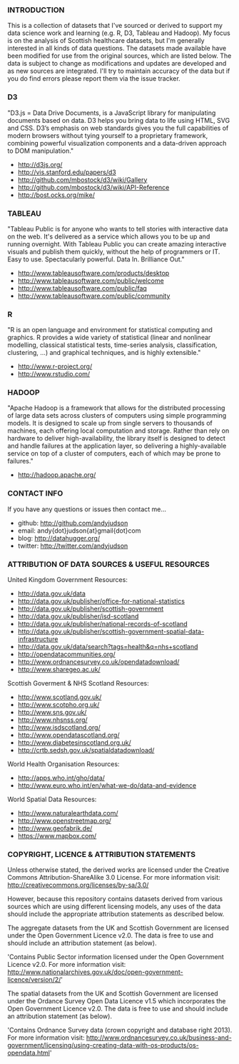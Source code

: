 ### INTRODUCTION

This is a collection of datasets that I've sourced or derived to support my data science work and learning (e.g. R, D3, Tableau and Hadoop). My focus is on the analysis of Scottish healthcare datasets, but I'm generally interested in all kinds of data questions. The datasets made available have been modified for use from the original sources, which are listed below. The data is subject to change as modifications and updates are developed and as new sources are integrated. I'll try to maintain accuracy of the data but if you do find errors please report them via the issue tracker.


### D3

"D3.js = Data Drive Documents, is a JavaScript library for manipulating documents based on data. D3 helps you bring data to life using HTML, SVG and CSS. D3’s emphasis on web standards gives you the full capabilities of modern browsers without tying yourself to a proprietary framework, combining powerful visualization components and a data-driven approach to DOM manipulation."

 - http://d3js.org/
 - http://vis.stanford.edu/papers/d3
 - http://github.com/mbostock/d3/wiki/Gallery
 - http://github.com/mbostock/d3/wiki/API-Reference
 - http://bost.ocks.org/mike/


### TABLEAU

"Tableau Public is for anyone who wants to tell stories with interactive data on the web. It's delivered as a service which allows you to be up and running overnight. With Tableau Public you can create amazing interactive visuals and publish them quickly, without the help of programmers or IT. Easy to use. Spectacularly powerful. Data In. Brilliance Out."

 - http://www.tableausoftware.com/products/desktop
 - http://www.tableausoftware.com/public/welcome
 - http://www.tableausoftware.com/public/faq
 - http://www.tableausoftware.com/public/community


### R

"R is an open language and environment for statistical computing and graphics. R provides a wide variety of statistical (linear and nonlinear modelling, classical statistical tests, time-series analysis, classification, clustering, ...) and graphical techniques, and is highly extensible."

 - http://www.r-project.org/
 - http://www.rstudio.com/


### HADOOP

"Apache Hadoop is a framework that allows for the distributed processing of large data sets across clusters of computers using simple programming models. It is designed to scale up from single servers to thousands of machines, each offering local computation and storage. Rather than rely on hardware to deliver high-availability, the library itself is designed to detect and handle failures at the application layer, so delivering a highly-available service on top of a cluster of computers, each of which may be prone to failures."

 - http://hadoop.apache.org/


### CONTACT INFO

If you have any questions or issues then contact me...

 - github: http://github.com/andyjudson
 - email: andy{dot}judson{at}gmail{dot}com
 - blog: http://datahugger.org/
 - twitter: http://twitter.com/andyjudson


### ATTRIBUTION OF DATA SOURCES & USEFUL RESOURCES

United Kingdom Government Resources:
 - http://data.gov.uk/data
 - http://data.gov.uk/publisher/office-for-national-statistics
 - http://data.gov.uk/publisher/scottish-government
 - http://data.gov.uk/publisher/isd-scotland
 - http://data.gov.uk/publisher/national-records-of-scotland
 - http://data.gov.uk/publisher/scottish-government-spatial-data-infrastructure
 - http://data.gov.uk/data/search?tags=health&q=nhs+scotland
 - http://opendatacommunities.org/
 - http://www.ordnancesurvey.co.uk/opendatadownload/
 - http://www.sharegeo.ac.uk/

Scottish Goverment & NHS Scotland Resources:
 - http://www.scotland.gov.uk/
 - http://www.scotpho.org.uk/
 - http://www.sns.gov.uk/
 - http://www.nhsnss.org/
 - http://www.isdscotland.org/
 - http://www.opendatascotland.org/
 - http://www.diabetesinscotland.org.uk/
 - http://crtb.sedsh.gov.uk/spatialdatadownload/
 
World Health Organisation Resources:
 - http://apps.who.int/gho/data/
 - http://www.euro.who.int/en/what-we-do/data-and-evidence

World Spatial Data Resources:
 - http://www.naturalearthdata.com/
 - http://www.openstreetmap.org/
 - http://www.geofabrik.de/
 - https://www.mapbox.com/


### COPYRIGHT, LICENCE & ATTRIBUTION STATEMENTS

Unless otherwise stated, the derived works are licensed under the Creative Commons Attribution-ShareAlike 3.0 License. For more information visit: http://creativecommons.org/licenses/by-sa/3.0/

However, because this repository contains datasets derived from various sources which are using different licensing models, any uses of the data should include the appropriate attribution statements as described below.

The aggregate datasets from the UK and Scottish Government are licensed under the Open Government Licence v2.0. The data is free to use and should include an attribution statement (as below).

'Contains Public Sector information licensed under the Open Government Licence v2.0. For more information visit: http://www.nationalarchives.gov.uk/doc/open-government-licence/version/2/'

The spatial datasets from the UK and Scottish Government are licensed under the Ordance Survey Open Data Licence v1.5 which incorporates the Open Government Licence v2.0. The data is free to use and should include an attribution statement (as below).

'Contains Ordnance Survey data (crown copyright and database right 2013). For more information visit: http://www.ordnancesurvey.co.uk/business-and-government/licensing/using-creating-data-with-os-products/os-opendata.html'
